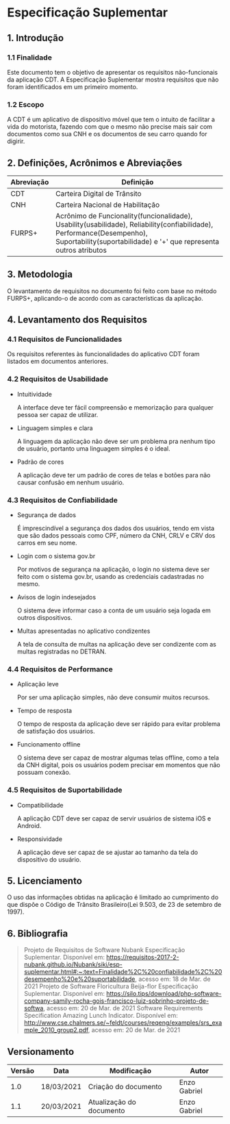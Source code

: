 # Especificação Suplementar

## 1. Introdução

### 1.1 Finalidade

Este documento tem o objetivo de apresentar os requisitos não-funcionais da aplicação CDT. A Especificação Suplementar mostra requisitos que não foram identificados em um primeiro momento.

### 1.2 Escopo

A CDT é um aplicativo de dispositivo móvel que tem o intuito de facilitar a vida do motorista, fazendo com que o mesmo não precise mais sair com documentos como sua CNH e os documentos de seu carro quando for digirir.

## 2. Definições, Acrônimos e Abreviações

| Abreviação | Definição|
|--|--|
| CDT | Carteira Digital de Trânsito |
| CNH | Carteira Nacional de Habilitação |
| FURPS+ | Acrônimo de Funcionality(funcionalidade), Usability(usabilidade), Reliability(confiabilidade), Performance(Desempenho), Suportability(suportabilidade) e '+' que representa outros atributos |

## 3. Metodologia

O levantamento de requisitos no documento foi feito com base no método FURPS+, aplicando-o de acordo com as características da aplicação.

## 4. Levantamento dos Requisitos

### 4.1 Requisitos de Funcionalidades

Os requisitos referentes às funcionalidades do aplicativo CDT foram listados em documentos anteriores.

### 4.2 Requisitos de Usabilidade

* Intuitividade

    A interface deve ter fácil compreensão e memorização para qualquer pessoa ser capaz de utilizar.

* Linguagem simples e clara

    A linguagem da aplicação não deve ser um problema pra nenhum tipo de usuário, portanto uma linguagem simples é o ideal.

* Padrão de cores

    A aplicação deve ter um padrão de cores de telas e botões para não causar confusão em nenhum usuário.

### 4.3 Requisitos de Confiabilidade

* Segurança de dados
    
    É imprescindível a segurança dos dados dos usuários, tendo em vista que são dados pessoais como CPF, número da CNH, CRLV e CRV dos carros em seu nome.

* Login com o sistema gov.br

    Por motivos de segurança na aplicação, o login no sistema deve ser feito com o sistema gov.br, usando as credenciais cadastradas no mesmo.

* Avisos de login indesejados

    O sistema deve informar caso a conta de um usuário seja logada em outros dispositivos.

* Multas apresentadas no aplicativo condizentes

    A tela de consulta de multas na aplicação deve ser condizente com as multas registradas no DETRAN.

### 4.4 Requisitos de Performance

* Aplicação leve

    Por ser uma aplicação simples, não deve consumir muitos recursos.

* Tempo de resposta

    O tempo de resposta da aplicação deve ser rápido para evitar problema de satisfação dos usuários.

* Funcionamento offline

    O sistema deve ser capaz de mostrar algumas telas offline, como a tela da CNH digital, pois os usuários podem precisar em momentos que não possuam conexão.

### 4.5 Requisitos de Suportabilidade

* Compatibilidade

    A aplicação CDT deve ser capaz de servir usuários de sistema iOS e Android.

* Responsividade

    A aplicação deve ser capaz de se ajustar ao tamanho da tela do dispositivo do usuário.

## 5. Licenciamento

O uso das informações obtidas na aplicação é limitado ao cumprimento do que dispõe o Código de Trânsito Brasileiro(Lei 9.503, de 23 de setembro de 1997).

## 6. Bibliografia

> Projeto de Requisitos de Software Nubank Especificação Suplementar. Disponível em: https://requisitos-2017-2-nubank.github.io/Nubank/siki/esp-suplementar.html#:~:text=Finalidade%2C%20confiabilidade%2C%20desempenho%20e%20suportabilidade, acesso em: 18 de Mar. de 2021
> Projeto de Software Floricultura Beija-flor Especificação Suplementar. Disponível em: https://silo.tips/download/php-software-company-samily-rocha-gois-francisco-luiz-sobrinho-projeto-de-softwa, acesso em: 20 de Mar. de 2021
>Software Requirements Specification Amazing Lunch Indicator. Disponível em: http://www.cse.chalmers.se/~feldt/courses/reqeng/examples/srs_example_2010_group2.pdf, acesso em: 20 de Mar. de 2021


## Versionamento
| Versão | Data | Modificação | Autor |
|--|--|--|--|
| 1.0 | 18/03/2021 | Criação do documento | Enzo Gabriel |
| 1.1 | 20/03/2021 | Atualização do documento | Enzo Gabriel |
